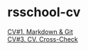 # rsschool-cv

[CV#1. Markdown & Git](https://poganyaka.github.io/rsschool-cv/cv)  
[CV#3. CV. Cross-Check](https://poganyaka.github.io/rsschool-cv/)
